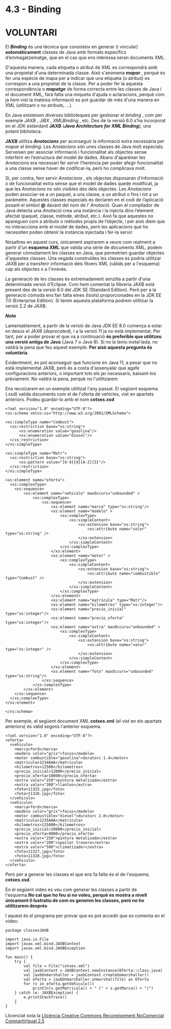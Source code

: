 # 4.3 - Binding

# VOLUNTARI

El **_Binding_** és una tècnica que consisteix en generar (i vincular)
**automàticament** classes de Java amb formats específics d’emmagatzematge,
que en el cas que ens interessa seran documents XML.

D'aquesta manera, cada etiqueta o atribut de XML es correspondrà amb una
propietat d'una determinada classe. Això s'anomena _**mapar**_ , perquè és fer
una espècie de mapa per a indicar que una etiqueta (o atribut) es correspon a
una propietat de la classe. Per a poder fer la aquesta correspondència o
_**mapatge**_ de forma correcta entre les classes de Java i el document XML,
farà falta una miqueta d'ajuda o aclaracions, perquè com ja hem vist la
mateixa informació es pot guardar de més d'una manera en XML (utilitzant o no
atributs, ...).

En Java existeixen diverses biblioteques per gestionar el _binding_ , com per
exemple _JAXB_ , _JiBX_ , _XMLBinding_ , etc. Des de la versió 6.0 s’ha
incorporat en el JDK estàndard **JAXB** (_**Java Architecture for XML
Binding**_), una potent biblioteca.

**JAXB** utilitza **_Anotacions_** per aconseguir la informació extra
necessària per _mapar_ el _binding_. Les _Anotacions_ són unes classes de Java
molt especials. Serveixen per associar informació i funcionalitat als objectes
sense interferir en l’estructura del model de dades. Abans d'aparéixer les
_Anotacions_ era necessari fer servir l’herència per poder afegir
funcionalitat a una classe sense haver de codificar-la, però ho complicava
molt.

Si, per contra, fem servir _Anotacions_ , els objectes disposaran d’informació
o de funcionalitat extra sense que el model de dades quede modificat, ja que
les _Anotacions_ no són visibles des dels objectes. Les _Anotacions_ poden
associar-se a un paquet, a una classe, a un atribut o fins i tot a un
paràmetre. Aquestes classes especials es declaren en el codi de l’aplicació
posant el símbol **@** davant del nom de l’ _Anotació_. Quan el compilador de
Java detecta una _Anotació_ crea una instància i la injecta dins l’element
afectat (paquet, classe, mètode, atribut, etc.). Això fa que aquestes no
apareguen com a atributs o mètodes propis de l’objecte, i per això diem que no
interacciona amb el model de dades, però les aplicacions que ho necessiten
poden obtenir la instància injectada i fer-la servir.

Nosaltres en aquest curs, únicament aspirarem a veure com realment a partir
d'un **esquema XML** que valida una sèrie de documents XML, podem generar
còmodament les classes en Java, que permetrien guardar objectes d'aquestes
classes. Una vegada construïdes les classes es podria utilitzar JAXB per a
transferir informació dels fitxers XML (vàlids per a l'esquema) cap als
objectes o a l'inrevès.

La generació de les classes és extremadament senzilla a partir d'una
determinada versió d'Eclipse. Com hem comentat la llibreria JAXB està present
des de la versió 6.0 del JDK SE (Standard Edition). Però per a la generació
còmoda ens fan falta eines (tools) proporcionades en la JDK EE 7.0 (Enterprise
Edition). Si tenim aquesta plataforma podrem utilitzar la versió 2.2 de JAXB.

**_Nota_**

Lamentablement, a partir de la versió de Java JDK EE 8.0 comença a estar en
desús el JAXB (_deprecated_), i a la versió 11 ja no està implementat. Per
tant, per a poder provar el que va a continuació **és preferible que utilitzeu
una versió antiga de Java** (Java 7 o Java 8). Si no la teniu instal·lada, no
valdrà la pena que feu aquest exemple. **Per això aquesta pregunta és
voluntària**.

Evidentment, es pot aconseguir que funcione en Java 11, a pesar que no està
implementat JAXB, però és a costa d'assenyalar que agafe configuracions
anteriors, o important tots els jar necessaris, baixant-los prèviament. No
valdrà la pena, perquè no l'utilitzarem

Ens recolzarem en un exemple utilitzat l'any passat. El següent esquema (.xsd)
valida documents com el de l'oferta de vehicles, vist en apartats anteriors.
Podeu guardar-lo amb el nom **cotxes.xsd**

    
    
    <?xml version="1.0" encoding="UTF-8"?>
    <xs:schema xmlns:xs="http://www.w3.org/2001/XMLSchema">
     
    <xs:simpleType name="Combust">
      <xs:restriction base="xs:string">
          <xs:enumeration value="gasolina"/>
          <xs:enumeration value="diesel"/>
      </xs:restriction>
    </xs:simpleType>
     
    <xs:simpleType name="Matr">
      <xs:restriction base="xs:string">
          <xs:pattern value="[0-9]{4}[A-Z]{3}"/>  
      </xs:restriction>
    </xs:simpleType>
     
    <xs:element name="oferta">
      <xs:complexType>
        <xs:sequence>
            <xs:element name="vehiculo" maxOccurs="unbounded" >
                <xs:complexType>
                    <xs:sequence>
                        <xs:element name="marca" type="xs:string"/>
                        <xs:element name="modelo" >
                            <xs:complexType>
                                <xs:simpleContent>
                                    <xs:extension base="xs:string">
                                        <xs:attribute name="color" type="xs:string" />
                                    </xs:extension>
                                </xs:simpleContent>
                            </xs:complexType>  
                        </xs:element>  
                        <xs:element name="motor" >
                            <xs:complexType>
                                <xs:simpleContent>
                                    <xs:extension base="xs:string">
                                        <xs:attribute name="combustible" type="Combust" />
                                    </xs:extension>
                                </xs:simpleContent>
                            </xs:complexType>   
                        </xs:element>
                        <xs:element name="matricula" type="Matr"/>
                        <xs:element name="kilometros" type="xs:integer"/>
                        <xs:element name="precio_inicial"  type="xs:integer"/>
                        <xs:element name="precio_oferta" type="xs:integer"/>
                        <xs:element name="extra" maxOccurs="unbounded" >
                            <xs:complexType>
                                <xs:simpleContent>
                                    <xs:extension base="xs:string">
                                        <xs:attribute name="valor" type="xs:integer" />
                                    </xs:extension>
                                </xs:simpleContent>
                            </xs:complexType>  
                        </xs:element>   
                        <xs:element name="foto" maxOccurs="unbounded" type="xs:string"/>     
                    </xs:sequence>
                </xs:complexType>
            </xs:element>        
        </xs:sequence>    
      </xs:complexType>
    </xs:element>
     
    </xs:schema>

Per exemple, el següent document XML **cotxes.xml** (el vist en els apartats
anteriors) és vàlid segons l'anterior esquema.

    
    
    <?xml version="1.0" encoding="UTF-8"?>
    <oferta>
      <vehiculo>
        <marca>ford</marca>
        <modelo color="gris">focus</modelo>
        <motor combustible="gasolina">duratorc 1.4</motor>
        <matricula>1234AAA</matricula>
        <kilometros>12500</kilometros>
        <precio_inicial>12000</precio_inicial>
        <precio_oferta>10000</precio_oferta>
        <extra valor="250">pintura metalizada</extra>
        <extra valor="300">llantas</extra>
        <foto>11325.jpg</foto>
        <foto>11326.jpg</foto>
      </vehiculo>
      <vehiculo>
        <marca>ford</marca>
        <modelo color="gris">focus</modelo>
        <motor combustible="diesel">duratorc 2.0</motor>
        <matricula>1235AAA</matricula>
        <kilometros>125000</kilometros>
        <precio_inicial>10000</precio_inicial>
        <precio_oferta>9000</precio_oferta>
        <extra valor="250">pintura metalizada</extra>
        <extra valor="200">spoiler trasero</extra>
        <extra valor="500">climatizador</extra>
        <foto>11327.jpg</foto>
        <foto>11328.jpg</foto>
      </vehiculo>
    </oferta>

Però per a generar les classes el que ens fa falta és el de l'esquema,
**cotxes.xsd**.

En el següent vídeo es veu com generar les classes a partir de l'esquema.**No
cal que ho feu si no voleu, perquè es mostra a nivell únicament il·lustratiu
de com es generen les classes, però no ho utilitzarem després**

I aquest és el programa per provar que es pot accedir que es comenta en el
vídeo:

    
    
    package classesJAXB
    
    import java.io.File
    import javax.xml.bind.JAXBContext
    import javax.xml.bind.JAXBException
    
    fun main() {
        try {
            val file = File("cotxes.xml")
            val jaxbContext = JAXBContext.newInstance(Oferta::class.java)
            val jaxbUnmarshaller = jaxbContext.createUnmarshaller()
            val oferta = jaxbUnmarshaller.unmarshal(file) as Oferta
            for (v in oferta.getVehiculo())
                println(v.getMatricula() + " (" + v.getMarca() + ")")
        } catch (e: JAXBException) {
            e.printStackTrace()
        }
    }


Llicenciat sota la  [Llicència Creative Commons Reconeixement NoComercial
CompartirIgual 2.5](http://creativecommons.org/licenses/by-nc-sa/2.5/)


